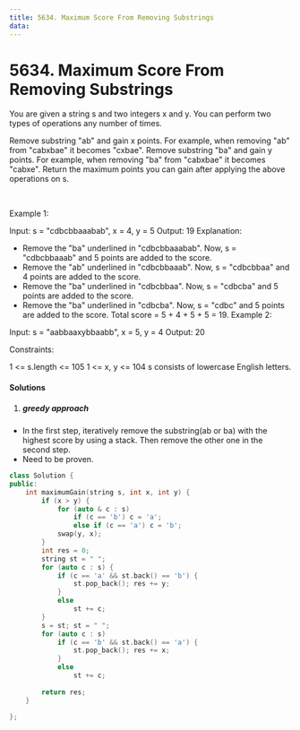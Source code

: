 ```yaml
---
title: 5634. Maximum Score From Removing Substrings
data:
---
```


# 5634. Maximum Score From Removing Substrings

You are given a string s and two integers x and y. You can perform two types of operations any number of times.

Remove substring "ab" and gain x points.
For example, when removing "ab" from "cabxbae" it becomes "cxbae".
Remove substring "ba" and gain y points.
For example, when removing "ba" from "cabxbae" it becomes "cabxe".
Return the maximum points you can gain after applying the above operations on s.

 

Example 1:

Input: s = "cdbcbbaaabab", x = 4, y = 5
Output: 19
Explanation:
- Remove the "ba" underlined in "cdbcbbaaabab". Now, s = "cdbcbbaaab" and 5 points are added to the score.
- Remove the "ab" underlined in "cdbcbbaaab". Now, s = "cdbcbbaa" and 4 points are added to the score.
- Remove the "ba" underlined in "cdbcbbaa". Now, s = "cdbcba" and 5 points are added to the score.
- Remove the "ba" underlined in "cdbcba". Now, s = "cdbc" and 5 points are added to the score.
Total score = 5 + 4 + 5 + 5 = 19.
Example 2:

Input: s = "aabbaaxybbaabb", x = 5, y = 4
Output: 20
 

Constraints:

1 <= s.length <= 105
1 <= x, y <= 104
s consists of lowercase English letters.


#### Solutions

1. ##### greedy approach

- In the first step, iteratively remove the substring(ab or ba) with the highest score by using a stack. Then remove the other one in the second step.
- Need to be proven.

```c++
class Solution {
public:
    int maximumGain(string s, int x, int y) {
        if (x > y) {
            for (auto & c : s)
                if (c == 'b') c = 'a';
                else if (c == 'a') c = 'b';
            swap(y, x);
        }
        int res = 0;
        string st = " ";
        for (auto c : s) {
            if (c == 'a' && st.back() == 'b') {
                st.pop_back(); res += y;
            }
            else
                st += c;
        }
        s = st; st = " ";
        for (auto c : s)
            if (c == 'b' && st.back() == 'a') {
                st.pop_back(); res += x;
            }
            else
                st += c;
        
        return res;
    }
    
};

```